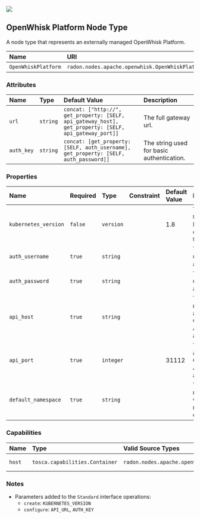 ![](https://img.shields.io/badge/Status:-DEVELOPMENT-red)

## OpenWhisk Platform Node Type

A node type that represents an externally managed OpenWhisk Platform.

| Name | URI | Version | Derived From |
|:---- |:--- |:------- |:------------ |
| `OpenWhiskPlatform` | `radon.nodes.apache.openwhisk.OpenWhiskPlatform` | 1.0.0 | `radon.nodes.abstract.CloudPlatform` |

### Attributes

| Name | Type | Default Value | Description |
|:---- |:---- |:------------- |:----------- |
| `url` | `string` | `concat: ["http://", get_property: [SELF, api_gateway_host], get_property: [SELF, api_gateway_port]]` | The full gateway url. |
| `auth_key` | `string` | `concat: [get_property: [SELF, auth_username], get_property: [SELF, auth_password]]` | The string used for basic authentication. |

### Properties

| Name | Required | Type | Constraint | Default Value | Description |
|:---- |:-------- |:---- |:---------- |:------------- |:----------- |
| `kubernetes_version` | `false` | `version` |   | 1.8 | The version of the Kubernetes cluster hosting this platform. |
| `auth_username` | `true` | `string` |   |   | The username used for basic authentication. |
| `auth_password` | `true` | `string` |   |   | The password used for basic authentication. |
| `api_host` | `true` | `string` |   |   | The host name to access OpenWhisk API gateway at. |
| `api_port` | `true` | `integer` |   | 31112 | The port to access OpenWhisk API gateway at. |
| `default_namespace` | `true` | `string` |   |   | The default namespace in which resources are deployed. |

### Capabilities

| Name | Type | Valid Source Types | Occurrences |
|:---- |:---- |:------------------ |:----------- |
| `host` | `tosca.capabilities.Container` | `radon.nodes.apache.openwhisk.OpenWhiskFunction` | [0, UNBOUNDED] |

### Notes

* Parameters added to the `Standard` interface operations:
    * `create`: `KUBERNETES_VERSION`
    * `configure`: `API_URL`, `AUTH_KEY`
